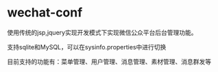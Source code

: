 # wechat-conf
使用传统的jsp,jquery实现开发模式下实现微信公众平台后台管理功能。

支持sqlite和MySQL，可以在sysinfo.properties中进行切换

目前支持的功能有：菜单管理、用户管理、消息管理、素材管理、消息群发等

